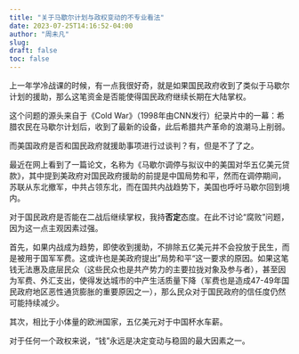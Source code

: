 ```yaml
---
title: "关于马歇尔计划与政权变动的不专业看法"
date: 2023-07-25T14:16:52-04:00
author: "周未凡"
slug:
draft: false
toc: false
---
```

<p>上一年学冷战课的时候，有一点我很好奇，就是如果国民政府收到了类似于马歇尔计划的援助，那么这笔资金是否能使得国民政府继续长期在大陆掌权。</p>
<p>这个问题的源头来自于《Cold War》（1998年由CNN发行）纪录片中的一幕：希腊农民在马歇尔计划后，收到了最新的设备，此后希腊共产革命的浪潮马上削弱。</p>
<p>而美国政府是否和国民政府就援助事项进行过谈判？有，但是不了了之。</p>
<p>最近在网上看到了一篇论文，名称为《马歇尔调停与拟议中的美国对华五亿美元贷款》，其中提到美政府对国民政府援助的前提是中国局势和平，然而在调停期间，苏联从东北撤军，中共占领东北，而在国共内战趋势下，美国也呼吁马歇尔回到境内。</p>
<p>对于国民政府是否能在二战后继续掌权，我持<b>否定</b>态度。在此不讨论“腐败”问题，因为这一点主观因素过强。</p>
<p>首先，如果内战成为趋势，即使收到援助，不排除五亿美元并不会投放于民生，而是被用于国军军费。这或许也是美政府提出”局势和平“这一要求的原因。如果这笔钱无法惠及底层民众（这些民众也是共产势力的主要拉拢对象及参与者），甚至因为军费、外汇支出，使得发达城市的中产生活质量下降（军费也是造成47-49年国民政府地区恶性通货膨胀的重要原因之一），那么民众对于国民政府的信任度仍然可能持续减少。</p>
<p>其次，相比于小体量的欧洲国家，五亿美元对于中国杯水车薪。</p>
<p>对于任何一个政权来说，“钱”永远是决定变动与稳固的最大因素之一。</p>